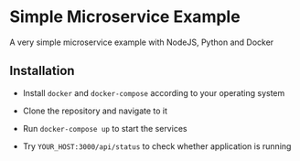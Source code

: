 # Simple Microservice Example

A very simple microservice example with NodeJS, Python and Docker

## Installation

- Install `docker` and `docker-compose` according to your operating system

- Clone the repository and navigate to it

- Run `docker-compose up` to start the services

- Try `YOUR_HOST:3000/api/status` to check whether application is running
